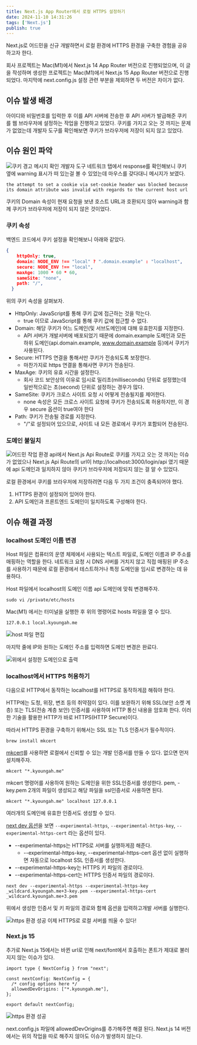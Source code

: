 ```yaml
---
title: Next.js App Router에서 로컬 HTTPS 설정하기
date: 2024-11-10 14:31:26
tags: ['Next.js']
publish: true
---
```


Next.js로 어드민을 신규 개발하면서 로컬 환경에 HTTPS 환경을 구축한 경험을 공유하고자 한다.

회사 프로젝트는 Mac(M1)에서 Next.js 14 App Router 버전으로 진행되었으며, 이 글을 작성하며 생성한 프로젝트는 Mac(M1)에서 Next.js 15 App Router 버전으로 진행되었다. 마지막에 next.config.js 설정 관련 부분을 제외하면 두 버전은 차이가 없다.

## 이슈 발생 배경

아이디와 비밀번호를 입력한 후 이를 API 서버에 전송한 후 API 서버가 발급해준 쿠키를 웹 브라우저에 설정하는 작업을 진행하고 있었다. 쿠키를 가지고 오는 것 까지는 문제가 없었는데 개발자 도구를 확인해보면 쿠키가 브라우저에 저장이 되지 않고 있었다.

## 이슈 원인 파악

![쿠키 경고 메시지 확인](/images/posts/Next.js-App-Router-로컬-개발환경에서-HTTPS-환경-구축하기-2.png)
개발자 도구 네트워크 탭에서 response를 확인해보니 쿠키 옆에 warning 표시가 떠 있는걸 볼 수 있었는데 마우스를 갖다대니 메시지가 보였다.

```
the attempt to set a cookie via set-cookie header was blocked because its domain attribute was invalid with regards to the current host url
```

쿠키의 Domain 속성이 현재 요청을 보낸 호스트 URL과 호환되지 않아 warning과 함께 쿠키가 브라우저에 저장이 되지 않은 것이었다.

### 쿠키 속성

백엔드 코드에서 쿠키 설정을 확인해보니 아래와 같았다.

```json
{
    httpOnly: true,
    domain: NODE_ENV !== "local" ? ".domain.example" : "localhost",
    secure: NODE_ENV !== "local",
    maxAge: 1000 * 60 * 60,
    sameSite: "none",
    path: "/",
  }
```

위의 쿠키 속성을 살펴보자.

- HttpOnly: JavaScript를 통해 쿠키 값에 접근하는 것을 막는다.
  - true 이므로 JavaScript를 통해 쿠키 값에 접근할 수 없다.
- Domain: 해당 쿠키가 어느 도메인(및 서브도메인)에 대해 유효한지를 지정한다.
  - API 서버가 개발서버에 배포되었기 때문에 domain.example 도메인과 모든 하위 도메인(api.domain.example, www.domain.example 등)에서 쿠키가 사용된다.
- Secure: HTTPS 연결을 통해서만 쿠키가 전송되도록 보장한다.
  - 마찬가지로 https 연결을 통해사면 쿠키가 전송된다.
- MaxAge: 쿠키의 유효 시간을 설정한다.
  - 회사 코드 보안상의 이유로 임시로 밀리초(milliseconds) 단위로 설정했는데 일반적으로는 초(second) 단위로 설정하는 경우가 많다.
- SameSite: 쿠키가 크로스 사이트 요청 시 어떻게 전송될지를 제어한다.
  - none 속성은 모든 크로스 사이트 요청에 쿠키가 전송되도록 허용하지만, 이 경우 secure 옵션이 true여야 한다
- Path: 쿠키가 전송될 경로를 지정한다.
  - "/"로 설정되어 있으므로, 사이트 내 모든 경로에서 쿠키가 포함되어 전송된다.

### 도메인 불일치

![어드민 작업 환경](/images/posts/Next.js-App-Router-로컬-개발환경에서-HTTPS-환경-구축하기-1.png)
api에서 Next.js Api Route로 쿠키를 가지고 오는 것 까지는 이슈가 없었으나 Next.js Api Route의 url이 http://localhost:3000/login/api 였기 때문에 api 도메인과 일치하지 않아 쿠키가 브라우저에 저장되지 않는 걸 알 수 있었다.

로컬 환경에서 쿠키를 브라우저에 저장하려면 다음 두 가지 조건이 충족되어야 했다.

1. HTTPS 환경이 설정되어 있어야 한다.
2. API 도메인과 프론트엔드 도메인이 일치하도록 구성해야 한다.

## 이슈 해결 과정

### localhost 도메인 이름 변경

Host 파일은 컴퓨터의 운영 체제에서 사용되는 텍스트 파일로, 도메인 이름과 IP 주소를 매핑하는 역할을 한다. 네트워크 요청 시 DNS 서버를 거치지 않고 직접 매핑된 IP 주소를 사용하기 때문에 로컬 환경에서 테스트하거나 특정 도메인을 임시로 변경하는 데 유용하다.

Host 파일에서 localhost의 도메인 이름 api 도메인에 맞춰 변경해주자.

```
sudo vi /private/etc/hosts
```

Mac(M1) 에서는 터미널을 실행한 후 위의 명령어로 hosts 파일을 열 수 있다.

```
127.0.0.1 local.kyoungah.me
```

![host 파일 편집](/images/posts/Next.js-App-Router-로컬-개발환경에서-HTTPS-환경-구축하기-6.png)

마지막 줄에 IP와 원하는 도메인 주소를 입력하면 도메인 변경은 완료다.

![위에서 설정한 도메인으로 출력](/images/posts/Next.js-App-Router-로컬-개발환경에서-HTTPS-환경-구축하기-3.png)

### localhost에서 HTTPS 허용하기

다음으로 HTTP에서 동작하는 localhost를 HTTPS로 동작하게끔 해줘야 한다.

HTTP에는 도청, 위장, 변조 등의 취약점이 있다. 이를 보완하기 위해 SSL(보안 소켓 계층) 또는 TLS(전송 계층 보안) 인증서를 사용하여 HTTP 통신 내용을 암호화 한다. 이러한 기술을 활용한 HTTP가 바로 HTTPS(HTTP Secure)이다.

따라서 HTTPS 환경을 구축하기 위해서는 SSL 또는 TLS 인증서가 필수적이다.

```
brew install mkcert
```

[mkcert](https://github.com/FiloSottile/mkcert)를 사용하면 로컬에서 신뢰할 수 있는 개발 인증서를 만들 수 있다. 없으면 먼저 설치해주자.

```
mkcert "*.kyoungah.me"
```

mkcert 명령어를 사용하여 원하는 도메인을 위한 SSL인증서를 생성한다.
pem, -key.pem 2개의 파일이 생성되고 해당 파일을 ssl인증서로 사용하면 된다.

```
mkcert "*.kyoungah.me" localhost 127.0.0.1
```

여러개의 도메인에 유효한 인증서도 생성할 수 있다.

[next dev 옵션](https://nextjs.org/docs/app/api-reference/cli/next)을 보면 `--experimental-https`, `--experimental-https-key`, `--experimental-https-cert` 라는 옵션이 있다.

- --experimental-https는 HTTPS로 서버를 실행하게끔 해준다.
  - --experimental-https-key, --experimental-https-cert 옵션 없이 실행하면 자동으로 localhost SSL 인증서를 생성한다.
- --experimental-https-key는 HTTPS 키 파일의 경로이다.
- --experimental-https-cert는 HTTPS 인증서 파일의 경로이다.

```
next dev --experimental-https --experimental-https-key _wildcard.kyoungah.me+3-key.pem --experimental-https-cert _wildcard.kyoungah.me+3.pem
```

위에서 생성한 인증서 및 키 파일의 경로와 함께 옵션을 입력하고개발 서버를 실행한다.

![https 환경 성공](/images/posts/Next.js-App-Router-로컬-개발환경에서-HTTPS-환경-구축하기-4.png)
이제 HTTPS로 로컬 서버를 띄울 수 있다!

### Next.js 15

추가로 Next.js 15에서는 바뀐 url로 인해 next/font에서 호출하는 폰트가 제대로 불러지지 않는 이슈가 있다.

```
import type { NextConfig } from "next";

const nextConfig: NextConfig = {
  /* config options here */
  allowedDevOrigins: ["*.kyoungah.me"],
};

export default nextConfig;

```

![https 환경 성공](/images/posts/Next.js-App-Router-로컬-개발환경에서-HTTPS-환경-구축하기-5.png)

next.config.js 파일에 allowedDevOrigins를 추가해주면 해결 된다.
Next.js 14 버전에서는 위의 작업을 따로 해주지 않아도 이슈가 발생하지 않는다.
